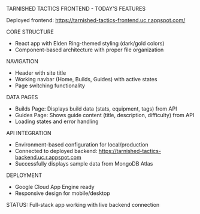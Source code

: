 TARNISHED TACTICS FRONTEND - TODAY'S FEATURES

Deployed frontend: https://tarnished-tactics-frontend.uc.r.appspot.com/

CORE STRUCTURE
- React app with Elden Ring-themed styling (dark/gold colors)
- Component-based architecture with proper file organization

NAVIGATION
- Header with site title
- Working navbar (Home, Builds, Guides) with active states
- Page switching functionality

DATA PAGES
- Builds Page: Displays build data (stats, equipment, tags) from API
- Guides Page: Shows guide content (title, description, difficulty) from API
- Loading states and error handling

API INTEGRATION
- Environment-based configuration for local/production
- Connected to deployed backend: https://tarnished-tactics-backend.uc.r.appspot.com
- Successfully displays sample data from MongoDB Atlas

DEPLOYMENT
- Google Cloud App Engine ready
- Responsive design for mobile/desktop

STATUS: Full-stack app working with live backend connection
